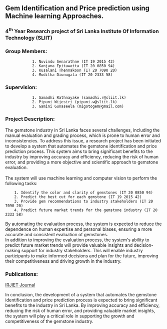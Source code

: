 ## Gem Identification and Price prediction using Machine learning Approaches.
### 4<sup>th</sup> Year Research project of Sri Lanka Institute Of Information Technology (SLIIT)

### Group Members:
            	1. Nuvindu Senarathne (IT 19 2015 42)
            	2. Kanjana Epitawatta (IT 20 0850 94)
            	3. Kusalani Thennakoon (IT 20 7090 20)
            	4. Muditha Diunugala (IT 20 2333 58)

### Supervision:
            	1. Samadhi Rathnayake (samadhi.r@sliit.lk)
            	2. Pipuni Wijesiri (pipuni.w@sliit.lk)
            	3. Gamini Gunaseela (migotogem@gmail.com)

### Project Description:
The gemstone industry in Sri Lanka faces several challenges, including the manual evaluation and grading process, which is prone to human error and inconsistencies. To address this issue, a research project has been initiated to develop a system that automates the gemstone identification and price prediction process. This system aims to bring significant benefits to the industry by improving accuracy and efficiency, reducing the risk of human error, and providing a more objective and scientific approach to gemstone evaluation.<br><br>
The system will use machine learning and computer vision to perform the following tasks:

		1. Identify the color and clarity of gemstones (IT 20 0850 94)
		2. Predict the best cut for each gemstone (IT 19 2015 42)
		3. Provide gem recommendations to industry stakeholders (IT 20 7090 20)
		4. Predict future market trends for the gemstone industry (IT 20 2333 58)

By automating the evaluation process, the system is expected to reduce the dependence on human expertise and personal biases, ensuring a more accurate and consistent evaluation of gemstones.<br>
In addition to improving the evaluation process, the system's ability to predict future market trends will provide valuable insights and decision-making support for industry stakeholders. This will enable industry participants to make informed decisions and plan for the future, improving their competitiveness and driving growth in the industry.<br>

### Publications:

[IRJIET Journal]([https://doi.org/10.47001/IRJIET/2023.710054](https://irjiet.com/Volume-7/Issue-10-October-2023/-Gemo-An-AI-Powered-Approach-to-Color-Clarity-Cut-Prediction-and-Valuation-for-Gemstones/1885))


In conclusion, the development of a system that automates the gemstone identification and price prediction process is expected to bring significant benefits to the industry in Sri Lanka. By improving accuracy and efficiency, reducing the risk of human error, and providing valuable market insights, the system will play a critical role in supporting the growth and competitiveness of the gemstone industry.
